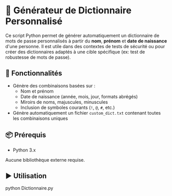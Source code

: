# 🔐 Générateur de Dictionnaire Personnalisé

Ce script Python permet de générer automatiquement un dictionnaire de mots de passe personnalisés à partir du **nom**, **prénom** et **date de naissance** d'une personne. Il est utile dans des contextes de tests de sécurité ou pour créer des dictionnaires adaptés à une cible spécifique (ex: test de robustesse de mots de passe).

## 🧰 Fonctionnalités

- Génère des combinaisons basées sur :
  - Nom et prénom
  - Date de naissance (année, mois, jour, formats abrégés)
  - Miroirs de noms, majuscules, minuscules
  - Inclusion de symboles courants (`!`, `@`, `#`, etc.)
- Génère automatiquement un fichier `custom_dict.txt` contenant toutes les combinaisons uniques

## 📦 Prérequis

- Python 3.x

Aucune bibliothèque externe requise.

## ▶️ Utilisation

python Dictionnaire.py
